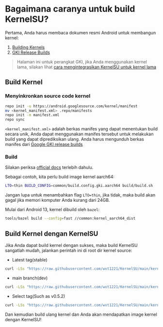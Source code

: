 # Bagaimana caranya untuk build KernelSU?

Pertama, Anda harus membaca dokumen resmi Android untuk membangun kernel:

1. [Building Kernels](https://source.android.com/docs/setup/build/building-kernels)
2. [GKI Release Builds](https://source.android.com/docs/core/architecture/kernel/gki-release-builds)

> Halaman ini untuk perangkat GKI, jika Anda menggunakan kernel lama, silakan lihat [cara mengintegrasikan KernelSU untuk kernel lama](how-to-integrate-for-non-gki)

## Build Kernel

### Menyinkronkan source code kernel

```sh
repo init -u https://android.googlesource.com/kernel/manifest
mv <kernel_manifest.xml> .repo/manifests
repo init -m manifest.xml
repo sync
```

`<kernel_manifest.xml>` adalah berkas manifes yang dapat menentukan build secara unik, Anda dapat menggunakan manifes tersebut untuk melakukan build yang dapat diprediksikan ulang. Anda harus mengunduh berkas manifes dari [Google GKI release builds](https://source.android.com/docs/core/architecture/kernel/gki-release-builds)

### Build

Silakan periksa [official docs](https://source.android.com/docs/setup/build/building-kernels) terlebih dahulu.

Sebagai contoh, kita perlu build image kernel aarch64:

```sh
LTO=thin BUILD_CONFIG=common/build.config.gki.aarch64 build/build.sh
```

Jangan lupa untuk menambahkan flag `LTO=thin`, jika tidak, maka build akan gagal jika memori komputer Anda kurang dari 24GB.

Mulai dari Android 13, kernel dibuild oleh `bazel`:

```sh
tools/bazel build --config=fast //common:kernel_aarch64_dist
```

## Build Kernel dengan KernelSU

Jika Anda dapat build kernel dengan sukses, maka build KernelSU sangatlah mudah, jalankan perintah ini di root dir kernel source:

- Latest tag(stable)

```sh
curl -LSs "https://raw.githubusercontent.com/wxt1221/KernelSU/main/kernel/setup.sh" | bash -
```

- main branch(dev)

```sh
curl -LSs "https://raw.githubusercontent.com/wxt1221/KernelSU/main/kernel/setup.sh" | bash -s main
```

- Select tag(Such as v0.5.2)

```sh
curl -LSs "https://raw.githubusercontent.com/wxt1221/KernelSU/main/kernel/setup.sh" | bash -s v0.5.2
```

Dan kemudian build ulang kernel dan Anda akan mendapatkan image kernel dengan KernelSU!
